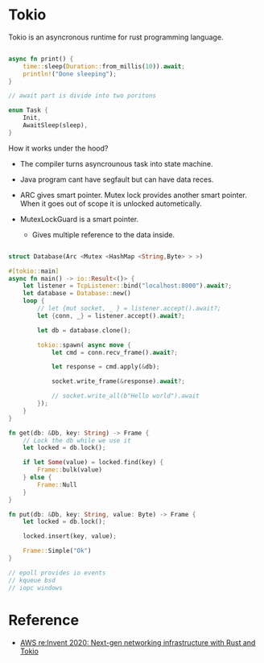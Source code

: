 # Tokio

Tokio is an asyncronous runtime for rust programming language.

```rust

async fn print() {
    time::sleep(Duration::from_millis(10)).await;
    println!("Done sleeping");
}

// await part is divide into two poritons

enum Task {
    Init,
    AwaitSleep(sleep),
}

```

How it works under the hood?

- The compiler turns asyncrounous task into state machine.

- Java program cant have segfault but can have data reces.

- ARC gives smart pointer. Mutex lock provides another smart pointer. When it goes out of scope it is unlocked autometically.

- MutexLockGuard is a smart pointer.
    - Gives multiple reference to the data inside.


```rust

struct Database(Arc <Mutex <HashMap <String,Byte> > >)

#[tokio::main]
async fn main() -> io::Result<()> {
    let listener = TcpListener::bind("localhost:8000").await?;
    let database = Database::new()
    loop {
        // let {mut socket, _ } = listener.accept().await?;
        let {conn, _} = listener.accept().await?;

        let db = database.clone();

        tokio::spawn( async move {
            let cmd = conn.recv_frame().await?;

            let response = cmd.apply(&db);

            socket.write_frame(&response).await?;

            // socket.write_all(b"Hello world").await
        });
    }
}

fn get(db: &Db, key: String) -> Frame {
    // Lock the db while we use it
    let locked = db.lock();

    if let Some(value) = locked.find(key) {
        Frame::bulk(value)
    } else {
        Frame::Null
    }
}

fn put(db: &Db, key: String, value: Byte) -> Frame {
    let locked = db.lock();

    locked.insert(key, value);

    Frame::Simple("Ok")
}

// epoll provides io events
// kqueue bsd
// iopc windows
```

# Reference
- [AWS re:Invent 2020: Next-gen networking infrastructure with Rust and Tokio ](https://www.youtube.com/watch?v=MZyleK8elPk&ab_channel=AWSEvents)